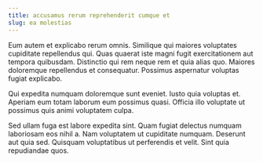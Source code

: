 ```yaml
---
title: accusamus rerum reprehenderit cumque et
slug: ea molestias
---
```


Eum autem et explicabo rerum omnis. Similique qui maiores voluptates cupiditate repellendus qui. Quas quaerat iste magni fugit exercitationem aut tempora quibusdam. Distinctio qui rem neque rem et quia alias quo. Maiores doloremque repellendus et consequatur. Possimus aspernatur voluptas fugiat explicabo.

Qui expedita numquam doloremque sunt eveniet. Iusto quia voluptas et. Aperiam eum totam laborum eum possimus quasi. Officia illo voluptate ut possimus quis animi voluptatem culpa.

Sed ullam fuga est labore expedita sint. Quam fugiat delectus numquam laboriosam eos nihil a. Nam voluptatem ut cupiditate numquam. Deserunt aut quia sed. Quisquam voluptatibus ut perferendis et velit. Sint quia repudiandae quos.
